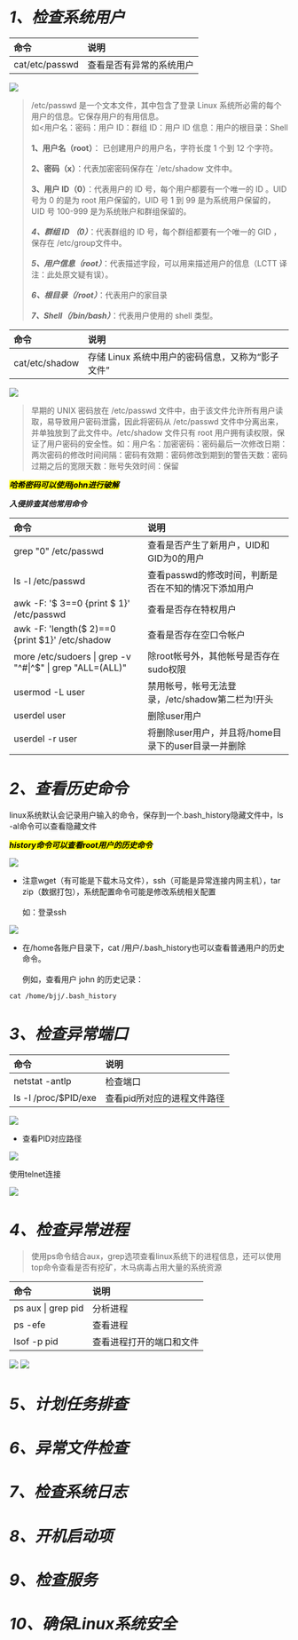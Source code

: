 # ***1、检查系统用户***

|**命令**|**说明**|
|:--|:--|
|cat/etc/passwd|查看是否有异常的系统用户|

![](https://pic.imgdb.cn/item/66e99749f21886ccc0522368.png)
>/etc/passwd 是一个文本文件，其中包含了登录 Linux 系统所必需的每个用户的信息。它保存用户的有用信息。<br>如<用户名：密码：用户 ID：群组 ID：用户 ID 信息：用户的根目录：Shell<br><br>
**1、用户名（root）**： 已创建用户的用户名，字符长度 1 个到 12 个字符。<br><br>
**2、密码（x）**：代表加密密码保存在 `/etc/shadow 文件中。<br><br>
**3、用户 ID（0）**：代表用户的 ID 号，每个用户都要有一个唯一的 ID 。UID 号为 0 的是为 root 用户保留的，UID 号 1 到 99 是为系统用户保留的，UID 号 100-999 是为系统账户和群组保留的。<br><br>
***4、群组 ID （0）***：代表群组的 ID 号，每个群组都要有一个唯一的 GID ，保存在 /etc/group文件中。<br><br>
***5、用户信息（root）***：代表描述字段，可以用来描述用户的信息（LCTT 译注：此处原文疑有误）。<br><br>
***6、根目录（/root）***：代表用户的家目录<br><br>
***7、Shell（/bin/bash）***：代表用户使用的 shell 类型。

|**命令**|**说明**|
|:--|:--|
|cat/etc/shadow|存储 Linux 系统中用户的密码信息，又称为“影子文件”|

![](https://pic.imgdb.cn/item/66e998dbf21886ccc053b971.png)
>早期的 UNIX 密码放在 /etc/passwd 文件中，由于该文件允许所有用户读取，易导致用户密码泄露，因此将密码从 /etc/passwd 文件中分离出来，并单独放到了此文件中。/etc/shadow 文件只有 root 用户拥有读权限，保证了用户密码的安全性。如：用户名：加密密码：密码最后一次修改日期：两次密码的修改时间间隔：密码有效期：密码修改到期到的警告天数：密码过期之后的宽限天数：账号失效时间：保留

<mark>***哈希密码可以使用john进行破解***</mark>

***入侵排查其他常用命令***

|**命令**|**说明**|
|:--|:--|
|grep "0" /etc/passwd|查看是否产生了新用户，UID和GID为0的用户|
|ls -l /etc/passwd|查看passwd的修改时间，判断是否在不知的情况下添加用户|
|awk -F: '$ 3==0 {print $ 1}' /etc/passwd|查看是否存在特权用户|
|awk -F: 'length($ 2)==0 {print $1}' /etc/shadow|查看是否存在空口令帐户|
|more /etc/sudoers &#124; grep -v "^#&#124;^$" &#124; grep "ALL=(ALL)"|除root帐号外，其他帐号是否存在sudo权限|
|usermod -L user|禁用帐号，帐号无法登录，/etc/shadow第二栏为!开头|
|userdel user|删除user用户|
|userdel -r user|将删除user用户，并且将/home目录下的user目录一并删除|

# ***2、查看历史命令***
linux系统默认会记录用户输入的命令，保存到一个.bash_history隐藏文件中，ls -al命令可以查看隐藏文件<br>

<mark>***history命令可以查看root用户的历史命令***</mark><br>

![](https://pic.imgdb.cn/item/66e9a0e3f21886ccc0638087.png)

- 注意wget（有可能是下载木马文件），ssh（可能是异常连接内网主机），tar zip（数据打包），系统配置命令可能是修改系统相关配置
<br><br>如：登录ssh

![](https://pic.imgdb.cn/item/66e9a0acf21886ccc0634822.png)

- 在/home各账户目录下，cat /用户/.bash_history也可以查看普通用户的历史命令。<br><br>例如，查看用户 john 的历史记录：
```shell
cat /home/bjj/.bash_history
```
# ***3、检查异常端口***

|**命令**|**说明**|
|:--|:--|
|netstat -antlp|检查端口|
|ls -l /proc/$PID/exe|查看pid所对应的进程文件路径|

![](https://pic.imgdb.cn/item/66e9a2bcf21886ccc0654955.png)

- 查看PID对应路径

![](https://pic.imgdb.cn/item/66e9a337f21886ccc065c5f5.png)

使用telnet连接

![](https://pic.imgdb.cn/item/66e9a8dbf21886ccc06d8bbb.png)

# ***4、检查异常进程***

>使用ps命令结合aux，grep选项查看linux系统下的进程信息，还可以使用top命令查看是否有挖矿，木马病毒占用大量的系统资源

|**命令**|**说明**|
|:--|:--|
|ps aux &#124; grep pid|分析进程|
|ps -efe|查看进程|
|lsof -p pid|查看进程打开的端口和文件|

![](https://pic.imgdb.cn/item/66e9aadaf21886ccc072a431.png)
![](https://pic.imgdb.cn/item/66e9ab15f21886ccc0736d3f.png)

# ***5、计划任务排查***

# ***6、异常文件检查***

# ***7、检查系统日志***

# ***8、开机启动项***

# ***9、检查服务***

# ***10、确保Linux系统安全***

